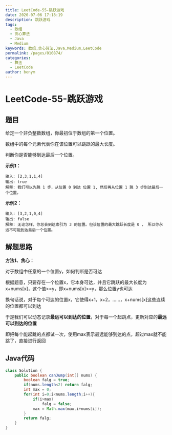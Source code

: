 ```yaml
---
title: LeetCode-55-跳跃游戏
date: 2020-07-06 17:18:19
description: 跳跃游戏
tags: 
  - 数组
  - 贪心算法
  - Java
  - Medium
keywords: 数组,贪心算法,Java,Medium,LeetCode
permalink: /pages/010874/
categories: 
  - 算法
  - LeetCode
author: benym
---
```


# LeetCode-55-跳跃游戏

## 题目

给定一个非负整数数组，你最初位于数组的第一个位置。

数组中的每个元素代表你在该位置可以跳跃的最大长度。

判断你是否能够到达最后一个位置。



**示例1：**

```
输入: [2,3,1,1,4]
输出: true
解释: 我们可以先跳 1 步，从位置 0 到达 位置 1, 然后再从位置 1 跳 3 步到达最后一个位置。
```

**示例2：**

```
输入: [3,2,1,0,4]
输出: false
解释: 无论怎样，你总会到达索引为 3 的位置。但该位置的最大跳跃长度是 0 ， 所以你永远不可能到达最后一个位置。
```

## 解题思路

**方法1、贪心：**

对于数组中任意的一个位置y，如何判断是否可达

根据题意，只要存在一个位置x，它本身可达，并且它跳跃的最大长度为x+nums[x]，这个值>=y，即x+nums[x]>=y，那么位置y也可达

换句话说，对于每个可达的位置x，它使得x+1，x+2，......，x+nums[x]这些连续的位置都可以到达

于是我们可以动态记录**最远可以到达的位置**，对于每一个起跳点，更新对应的**最远可以到达的位置**

即把每个能起跳的点都试一次，使用max表示最远能够到达的点，超过max就不能跳了，直接进行返回

## Java代码

```java
class Solution {
    public boolean canJump(int[] nums) {
        boolean falg = true;
        if(nums.length<2) return falg;
        int max = 0;
        for(int i=0;i<nums.length;i++){
            if(i>max)
                falg = false;
            max = Math.max(max,i+nums[i]);
        }
        return falg;
    }
}
```

